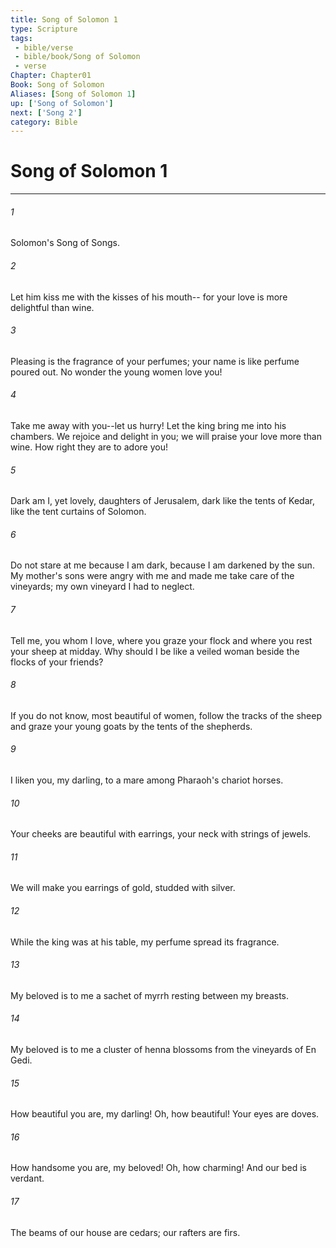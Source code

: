 ```yaml
---
title: Song of Solomon 1
type: Scripture
tags:
 - bible/verse
 - bible/book/Song of Solomon
 - verse
Chapter: Chapter01
Book: Song of Solomon
Aliases: [Song of Solomon 1]
up: ['Song of Solomon']
next: ['Song 2']
category: Bible
---
```

# Song of Solomon 1

***


###### 1 
Solomon's Song of Songs. 

###### 2 
Let him kiss me with the kisses of his mouth-- for your love is more delightful than wine. 

###### 3 
Pleasing is the fragrance of your perfumes; your name is like perfume poured out. No wonder the young women love you! 

###### 4 
Take me away with you--let us hurry! Let the king bring me into his chambers. We rejoice and delight in you; we will praise your love more than wine. How right they are to adore you! 

###### 5 
Dark am I, yet lovely, daughters of Jerusalem, dark like the tents of Kedar, like the tent curtains of Solomon. 

###### 6 
Do not stare at me because I am dark, because I am darkened by the sun. My mother's sons were angry with me and made me take care of the vineyards; my own vineyard I had to neglect. 

###### 7 
Tell me, you whom I love, where you graze your flock and where you rest your sheep at midday. Why should I be like a veiled woman beside the flocks of your friends? 

###### 8 
If you do not know, most beautiful of women, follow the tracks of the sheep and graze your young goats by the tents of the shepherds. 

###### 9 
I liken you, my darling, to a mare among Pharaoh's chariot horses. 

###### 10 
Your cheeks are beautiful with earrings, your neck with strings of jewels. 

###### 11 
We will make you earrings of gold, studded with silver. 

###### 12 
While the king was at his table, my perfume spread its fragrance. 

###### 13 
My beloved is to me a sachet of myrrh resting between my breasts. 

###### 14 
My beloved is to me a cluster of henna blossoms from the vineyards of En Gedi. 

###### 15 
How beautiful you are, my darling! Oh, how beautiful! Your eyes are doves. 

###### 16 
How handsome you are, my beloved! Oh, how charming! And our bed is verdant. 

###### 17 
The beams of our house are cedars; our rafters are firs. 
